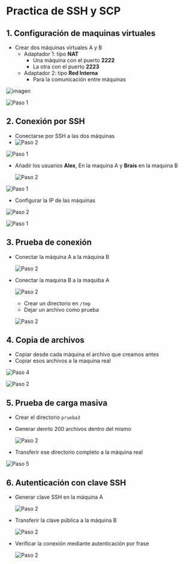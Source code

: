 # Practica de SSH y SCP

## 1. Configuración de maquinas virtuales

- Crear dos máquinas virtuales A y B
  - Adaptador 1: tipo **NAT**
    - Una máquina con el puerto **2222**
    - La otra con el puerto **2223**
  - Adaptador 2: tipo **Red Interna**
    - Para la comunicación entre máquinas

![imagen](imagenes/imagen_1_1.png)

![Paso 1](imagenes/imagen_1_2.png)

## 2. Conexión por SSH

- Conectarse por SSH a las dos máquinas
- 
  ![Paso 2](imagenes/imagen_2_1.png)
  
![Paso 1](imagenes/imagen_2_2.png)

- Añadir los usuarios **Alex**, En la maquina A y **Brais** en la maquina B
  
  ![Paso 2](imagenes/imagen_2_3.png)
  
![Paso 1](imagenes/imagen_3_1.png)

- Configurar la IP de las máquinas

![Paso 2](imagenes/imagen_3_2.png)

![Paso 1](imagenes/imagen_3_3.png)

## 3. Prueba de conexión

- Conectar la máquina A a la máquina B

  ![Paso 2](imagenes/imagen_3_4.png)
  
- Conectar la maquina B a la maquiba A
  
    ![Paso 2](imagenes/imagen_4_1.png)
  
  - Crear un directorio en `/tmp`
  - Dejar un archivo como prueba

  ![Paso 2](imagenes/imagen_4_2.png)

## 4. Copia de archivos

- Copiar desde cada máquina el archivo que creamos antes
- Copiar esos archivos a la maquina real

![Paso 4](imagenes/imagen_4_3.png)

  ![Paso 2](imagenes/imagen_5_1.png)
  
## 5. Prueba de carga masiva

- Crear el directorio `prueba3`
- Generar denrto 200 archivos dentro del mismo
  
    ![Paso 2](imagenes/imagen_5_2.png)
  
- Transferir ese directorio completo a la máquina real

![Paso 5](imagenes/imagen_6_1.png)

## 6. Autenticación con clave SSH

- Generar clave SSH en la máquina A
  
    ![Paso 2](imagenes/imagen_6_2.png)
  
- Transferir la clave pública a la máquina B
  
    ![Paso 2](imagenes/imagen_7_1.png)

- Verificar la conexión mediante autenticación por frase
  
    ![Paso 2](imagenes/imagen_7_2.png)


